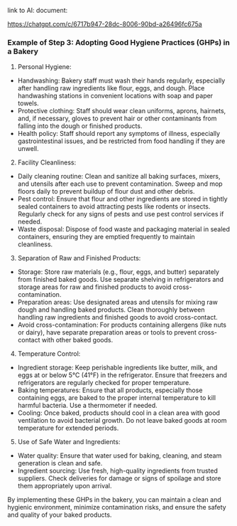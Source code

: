 link to AI: document:

https://chatgpt.com/c/6717b947-28dc-8006-90bd-a26496fc675a


### Example of Step 3: Adopting Good Hygiene Practices (GHPs) in a Bakery

1. Personal Hygiene:

- Handwashing: Bakery staff must wash their hands regularly, especially after handling raw ingredients like flour, eggs, and dough. Place handwashing stations in convenient locations with soap and paper towels.
- Protective clothing: Staff should wear clean uniforms, aprons, hairnets, and, if necessary, gloves to prevent hair or other contaminants from falling into the dough or finished products.
- Health policy: Staff should report any symptoms of illness, especially gastrointestinal issues, and be restricted from food handling if they are unwell.

2. Facility Cleanliness:

- Daily cleaning routine: Clean and sanitize all baking surfaces, mixers, and utensils after each use to prevent contamination. Sweep and mop floors daily to prevent buildup of flour dust and other debris.
- Pest control: Ensure that flour and other ingredients are stored in tightly sealed containers to avoid attracting pests like rodents or insects. Regularly check for any signs of pests and use pest control services if needed.
- Waste disposal: Dispose of food waste and packaging material in sealed containers, ensuring they are emptied frequently to maintain cleanliness.

3. Separation of Raw and Finished Products:

- Storage: Store raw materials (e.g., flour, eggs, and butter) separately from finished baked goods. Use separate shelving in refrigerators and storage areas for raw and finished products to avoid cross-contamination.
- Preparation areas: Use designated areas and utensils for mixing raw dough and handling baked products. Clean thoroughly between handling raw ingredients and finished goods to avoid cross-contact.
- Avoid cross-contamination: For products containing allergens (like nuts or dairy), have separate preparation areas or tools to prevent cross-contact with other baked goods.

4. Temperature Control:

- Ingredient storage: Keep perishable ingredients like butter, milk, and eggs at or below 5°C (41°F) in the refrigerator. Ensure that freezers and refrigerators are regularly checked for proper temperature.
- Baking temperatures: Ensure that all products, especially those containing eggs, are baked to the proper internal temperature to kill harmful bacteria. Use a thermometer if needed.
- Cooling: Once baked, products should cool in a clean area with good ventilation to avoid bacterial growth. Do not leave baked goods at room temperature for extended periods.

5. Use of Safe Water and Ingredients:

- Water quality: Ensure that water used for baking, cleaning, and steam generation is clean and safe.
- Ingredient sourcing: Use fresh, high-quality ingredients from trusted suppliers. Check deliveries for damage or signs of spoilage and store them appropriately upon arrival.

By implementing these GHPs in the bakery, you can maintain a clean and hygienic environment, minimize contamination risks, and ensure the safety and quality of your baked products.
